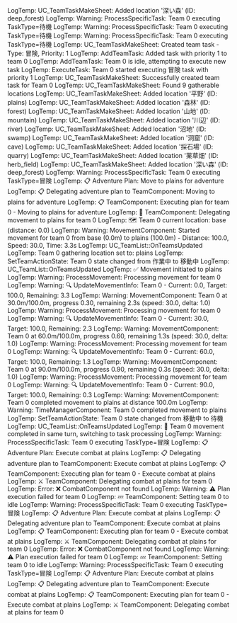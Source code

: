 LogTemp: UC_TeamTaskMakeSheet: Added location '深い森' (ID: deep_forest)
LogTemp: Warning: ProcessSpecificTask: Team 0 executing TaskType=待機
LogTemp: Warning: ProcessSpecificTask: Team 0 executing TaskType=待機
LogTemp: Warning: ProcessSpecificTask: Team 0 executing TaskType=待機
LogTemp: UC_TeamTaskMakeSheet: Created team task - Type: 冒険, Priority: 1
LogTemp: AddTeamTask: Added task with priority 1 to team 0
LogTemp: AddTeamTask: Team 0 is idle, attempting to execute new task
LogTemp: ExecuteTask: Team 0 started executing 冒険 task with priority 1
LogTemp: UC_TeamTaskMakeSheet: Successfully created team task for Team 0
LogTemp: UC_TeamTaskMakeSheet: Found 9 gatherable locations
LogTemp: UC_TeamTaskMakeSheet: Added location '平野' (ID: plains)
LogTemp: UC_TeamTaskMakeSheet: Added location '森林' (ID: forest)
LogTemp: UC_TeamTaskMakeSheet: Added location '山地' (ID: mountain)
LogTemp: UC_TeamTaskMakeSheet: Added location '川辺' (ID: river)
LogTemp: UC_TeamTaskMakeSheet: Added location '沼地' (ID: swamp)
LogTemp: UC_TeamTaskMakeSheet: Added location '洞窟' (ID: cave)
LogTemp: UC_TeamTaskMakeSheet: Added location '採石場' (ID: quarry)
LogTemp: UC_TeamTaskMakeSheet: Added location '薬草畑' (ID: herb_field)
LogTemp: UC_TeamTaskMakeSheet: Added location '深い森' (ID: deep_forest)
LogTemp: Warning: ProcessSpecificTask: Team 0 executing TaskType=冒険
LogTemp: 📋 Adventure Plan: Move to plains for adventure
LogTemp: 📋 Delegating adventure plan to TeamComponent: Moving to plains for adventure
LogTemp: 📋 TeamComponent: Executing plan for team 0 - Moving to plains for adventure
LogTemp: 🚶 TeamComponent: Delegating movement to plains for team 0
LogTemp: 🗺️ Team 0 current location: base (distance: 0.0)
LogTemp: Warning: MovementComponent: Started movement for team 0 from base (0.0m) to plains (100.0m) - Distance: 100.0, Speed: 30.0, Time: 3.3s
LogTemp: UC_TeamList::OnTeamsUpdated
LogTemp: Team 0 gathering location set to: plains
LogTemp: SetTeamActionState: Team 0 state changed from 作業中 to 移動中
LogTemp: UC_TeamList::OnTeamsUpdated
LogTemp: ✅ Movement initiated to plains
LogTemp: Warning: ProcessMovement: Processing movement for team 0
LogTemp: Warning: 🔍 UpdateMovementInfo: Team 0 - Current: 0.0, Target: 100.0, Remaining: 3.3
LogTemp: Warning: MovementComponent: Team 0 at 30.0m/100.0m, progress 0.30, remaining 2.3s (speed: 30.0, delta: 1.0)
LogTemp: Warning: ProcessMovement: Processing movement for team 0
LogTemp: Warning: 🔍 UpdateMovementInfo: Team 0 - Current: 30.0, Target: 100.0, Remaining: 2.3
LogTemp: Warning: MovementComponent: Team 0 at 60.0m/100.0m, progress 0.60, remaining 1.3s (speed: 30.0, delta: 1.0)
LogTemp: Warning: ProcessMovement: Processing movement for team 0
LogTemp: Warning: 🔍 UpdateMovementInfo: Team 0 - Current: 60.0, Target: 100.0, Remaining: 1.3
LogTemp: Warning: MovementComponent: Team 0 at 90.0m/100.0m, progress 0.90, remaining 0.3s (speed: 30.0, delta: 1.0)
LogTemp: Warning: ProcessMovement: Processing movement for team 0
LogTemp: Warning: 🔍 UpdateMovementInfo: Team 0 - Current: 90.0, Target: 100.0, Remaining: 0.3
LogTemp: Warning: MovementComponent: Team 0 completed movement to plains at distance 100.0m
LogTemp: Warning: TimeManagerComponent: Team 0 completed movement to plains
LogTemp: SetTeamActionState: Team 0 state changed from 移動中 to 待機
LogTemp: UC_TeamList::OnTeamsUpdated
LogTemp: 🏁 Team 0 movement completed in same turn, switching to task processing
LogTemp: Warning: ProcessSpecificTask: Team 0 executing TaskType=冒険
LogTemp: 📋 Adventure Plan: Execute combat at plains
LogTemp: 📋 Delegating adventure plan to TeamComponent: Execute combat at plains
LogTemp: 📋 TeamComponent: Executing plan for team 0 - Execute combat at plains
LogTemp: ⚔️ TeamComponent: Delegating combat at plains for team 0
LogTemp: Error: ❌ CombatComponent not found
LogTemp: Warning: ⚠️ Plan execution failed for team 0
LogTemp: 💤 TeamComponent: Setting team 0 to idle
LogTemp: Warning: ProcessSpecificTask: Team 0 executing TaskType=冒険
LogTemp: 📋 Adventure Plan: Execute combat at plains
LogTemp: 📋 Delegating adventure plan to TeamComponent: Execute combat at plains
LogTemp: 📋 TeamComponent: Executing plan for team 0 - Execute combat at plains
LogTemp: ⚔️ TeamComponent: Delegating combat at plains for team 0
LogTemp: Error: ❌ CombatComponent not found
LogTemp: Warning: ⚠️ Plan execution failed for team 0
LogTemp: 💤 TeamComponent: Setting team 0 to idle
LogTemp: Warning: ProcessSpecificTask: Team 0 executing TaskType=冒険
LogTemp: 📋 Adventure Plan: Execute combat at plains
LogTemp: 📋 Delegating adventure plan to TeamComponent: Execute combat at plains
LogTemp: 📋 TeamComponent: Executing plan for team 0 - Execute combat at plains
LogTemp: ⚔️ TeamComponent: Delegating combat at plains for team 0